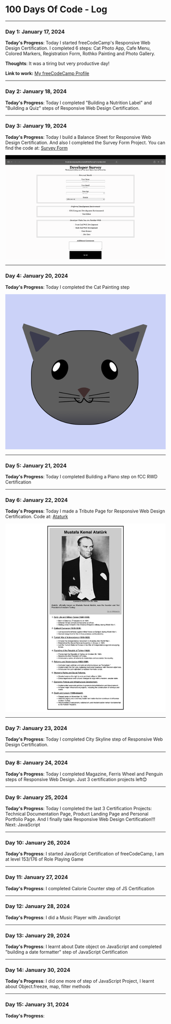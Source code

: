 # 100 Days Of Code - Log

---

### Day 1: January 17, 2024

**Today's Progress**: Today I started freeCodeCamp's Responsive Web Design Certification. I completed 6 steps: Cat Photo App, Cafe Menu, Colored Markers, Registration Form, Rothko Painting and Photo Gallery.

**Thoughts**: It was a tiring but very productive day!

**Link to work:** [My freeCodeCamp Profile](https://www.freecodecamp.org/zeynepakkaya2)

---

### Day 2: January 18, 2024

**Today's Progress**: Today I completed "Building a Nutrition Label" and "Building a Quiz" steps of Responsive Web Design Certification.

---

### Day 3: January 19, 2024

**Today's Progress**: Today I build a Balance Sheet for Responsive Web Design Certification. And also I completed the Survey Form Project. You can find the code at:
[Survey Form](https://github.com/zserraakkaya/freeCodeCamp-ResponsiveWebDesignCertification/blob/main/README.md)

![](https://github.com/zserraakkaya/freeCodeCamp-ResponsiveWebDesignCertification/blob/main/SurveyForm/Screenshot%202024-01-19%20at%2020.33.37.png)

---

### Day 4: January 20, 2024

**Today's Progress**: Today I completed the Cat Painting step

![cat](https://github.com/zserraakkaya/freeCodeCamp-ResponsiveWebDesignCertification/blob/main/img/cat.png)

---

### Day 5: January 21, 2024

**Today's Progress**: Today I completed Building a Piano step on fCC RWD Certification

---

### Day 6: January 22, 2024

**Today's Progress**: Today I made a Tribute Page for Responsive Web Design Certification. Code at: [Ataturk](https://github.com/zserraakkaya/freeCodeCamp-ResponsiveWebDesignCertification/blob/main/README.md)

![](https://github.com/zserraakkaya/freeCodeCamp-ResponsiveWebDesignCertification/blob/main/Ataturk/ss.png)

---

### Day 7: January 23, 2024

**Today's Progress**: Today I completed City Skyline step of Responsive Web Design Certification.

---

### Day 8: January 24, 2024

**Today's Progress**: Today I completed Magazine, Ferris Wheel and Penguin steps of Responsive Web Design. Just 3 certification projects left😊

---

### Day 9: January 25, 2024

**Today's Progress**: Today I completed the last 3 Certification Projects: Technical Documentation Page, Product Landing Page and Personal Portfolio Page. And I finally take Responsive Web Design Certification!!! Next: JavaScript

---

### Day 10: January 26, 2024

**Today's Progress**: I started JavaScript Certification of freeCodeCamp, I am at level 153/176 of Role Playing Game

---

### Day 11: January 27, 2024

**Today's Progress**: I completed Calorie Counter step of JS Certification

---

### Day 12: January 28, 2024

**Today's Progress**: I did a Music Player with JavaScript

---

### Day 13: January 29, 2024

**Today's Progress**: I learnt about Date object on JavaScript and completed "building a date formatter" step of JavaScript Certification

---

### Day 14: January 30, 2024

**Today's Progress**: I did one more of step of JavaScript Project, I learnt about Object.freeze, map, filter methods

---

### Day 15: January 31, 2024

**Today's Progress**:

